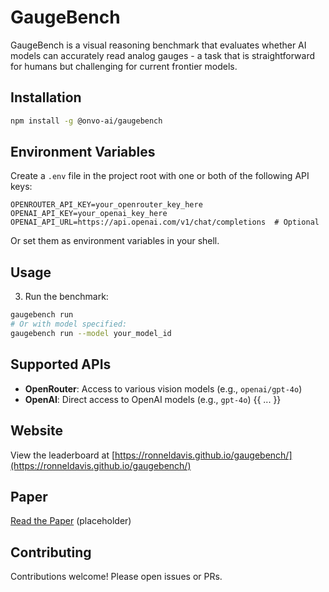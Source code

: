 # GaugeBench

GaugeBench is a visual reasoning benchmark that evaluates whether AI models can accurately read analog gauges - a task that is straightforward for humans but challenging for current frontier models.

## Installation

```bash
npm install -g @onvo-ai/gaugebench
```

## Environment Variables

Create a `.env` file in the project root with one or both of the following API keys:

```env
OPENROUTER_API_KEY=your_openrouter_key_here
OPENAI_API_KEY=your_openai_key_here
OPENAI_API_URL=https://api.openai.com/v1/chat/completions  # Optional
```

Or set them as environment variables in your shell.

## Usage

3. Run the benchmark:

```bash
gaugebench run
# Or with model specified:
gaugebench run --model your_model_id
```

## Supported APIs

- **OpenRouter**: Access to various vision models (e.g., `openai/gpt-4o`)
- **OpenAI**: Direct access to OpenAI models (e.g., `gpt-4o`)
{{ ... }}
## Website

View the leaderboard at [https://ronneldavis.github.io/gaugebench/](https://ronneldavis.github.io/gaugebench/)

## Paper

[Read the Paper](https://gaugebench.ai/GaugeBench.pdf) (placeholder)

## Contributing

Contributions welcome! Please open issues or PRs.
